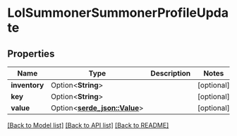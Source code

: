# LolSummonerSummonerProfileUpdate

## Properties

Name | Type | Description | Notes
------------ | ------------- | ------------- | -------------
**inventory** | Option<**String**> |  | [optional]
**key** | Option<**String**> |  | [optional]
**value** | Option<[**serde_json::Value**](.md)> |  | [optional]

[[Back to Model list]](../README.md#documentation-for-models) [[Back to API list]](../README.md#documentation-for-api-endpoints) [[Back to README]](../README.md)


